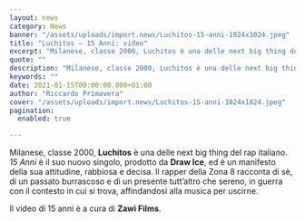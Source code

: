 ```yaml
---
layout: news
category: News
banner: "/assets/uploads/import.news/Luchitos-15-anni-1024x1024.jpeg"
title: "Luchitos – 15 Anni: video"
excerpt: "Milanese, classe 2000, Luchitos è una delle next big thing del rap italiano. 15 Anni è il suo nuovo singolo, prodotto da Draw Ice, ed è un manifesto della sua attitudine, rabbiosa e decisa. Il rapper della Zona 8 racconta di sè, di un passato burrascoso e di un presente tutt’altro che sereno, in guerra [&hellip"
quote: ""
description: "Milanese, classe 2000, Luchitos è una delle next big thing del rap italiano. 15 Anni è il suo nuovo singolo, prodotto da Draw Ice, ed è un manifesto della sua attitudine, rabbiosa e decisa. Il rapper della Zona 8 racconta di sè, di un passato burrascoso e di un presente tutt’altro che sereno, in guerra [&hellip"
keywords: ""
date: 2021-01-15T00:00:00.000+01:00
author: "Riccardo Primavera"
cover: "/assets/uploads/import.news/Luchitos-15-anni-1024x1024.jpeg"
pagination:
  enabled: true

---
```


Milanese, classe 2000, **Luchitos** è una delle next big thing del rap italiano. _15 Anni_ è il suo nuovo singolo, prodotto da **Draw Ice**, ed è un manifesto della sua attitudine, rabbiosa e decisa. Il rapper della Zona 8 racconta di sè, di un passato burrascoso e di un presente tutt’altro che sereno, in guerra con il contesto in cui si trova, affindandosi alla musica per uscirne.

Il video di 15 anni è a cura di **Zawi Films**.